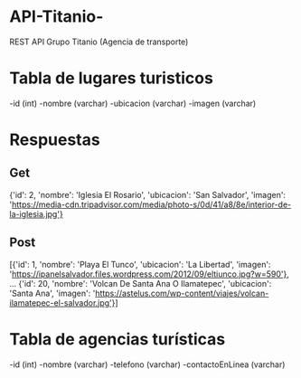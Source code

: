 # API-Titanio-
REST API Grupo Titanio (Agencia de transporte)

# Tabla de lugares turisticos
-id (int)
-nombre (varchar)
-ubicacion (varchar)
-imagen (varchar)

# Respuestas
## Get
  {'id': 2, 'nombre': 'Iglesia El Rosario', 'ubicacion': 'San Salvador', 'imagen': 'https://media-cdn.tripadvisor.com/media/photo-s/0d/41/a8/8e/interior-de-la-iglesia.jpg'}
## Post
  [{'id': 1, 'nombre': 'Playa El Tunco', 'ubicacion': 'La Libertad', 'imagen': 'https://ipanelsalvador.files.wordpress.com/2012/09/eltiunco.jpg?w=590'}, ... {'id': 20, 'nombre': 'Volcan De Santa Ana O Ilamatepec', 'ubicacion': 'Santa Ana', 'imagen': 'https://astelus.com/wp-content/viajes/volcan-ilamatepec-el-salvador.jpg'}]

# Tabla de agencias turísticas
-id (int)
-nombre (varchar)
-telefono (varchar)
-contactoEnLinea (varchar)
